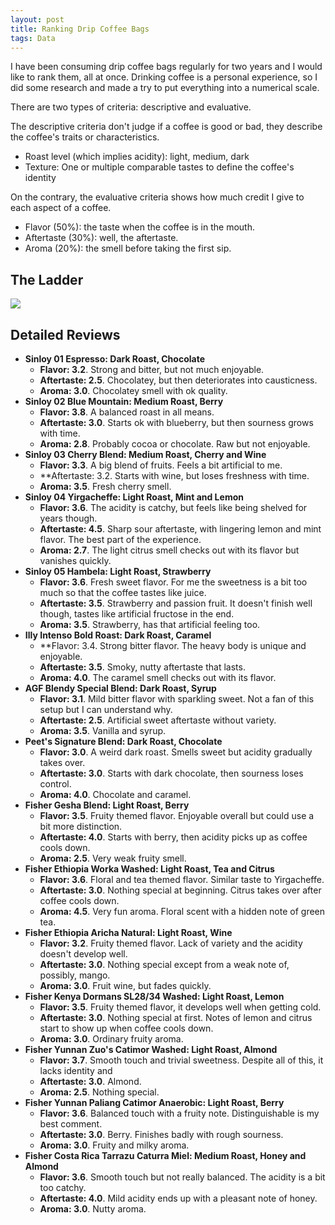 ```yaml
---
layout: post
title: Ranking Drip Coffee Bags
tags: Data
---
```


I have been consuming drip coffee bags regularly for two years and I would like to rank them, all at once. Drinking coffee is a personal experience, so I did some research and made a try to put everything into a numerical scale.

There are two types of criteria: descriptive and evaluative.

The descriptive criteria don't judge if a coffee is good or bad, they describe the coffee's traits or characteristics. 

- Roast level (which implies acidity): light, medium, dark
- Texture: One or multiple comparable tastes to define the coffee's identity

On the contrary, the evaluative criteria shows how much credit I give to each aspect of a coffee. 

- Flavor (50%): the taste when the coffee is in the mouth. 
- Aftertaste (30%): well, the aftertaste.
- Aroma (20%): the smell before taking the first sip.

## The Ladder

![](https://jiaxi-github-pages-photohost.oss-cn-beijing.aliyuncs.com/pyreneesalpaca/images/2021-11-11-coffee-ladder.png)

## Detailed Reviews

- **Sinloy 01 Espresso: Dark Roast, Chocolate**
  - **Flavor: 3.2**. Strong and bitter, but not much enjoyable.
  - **Aftertaste: 2.5**. Chocolatey, but then deteriorates into causticness.
  - **Aroma: 3.0**. Chocolatey smell with ok quality.
- **Sinloy 02 Blue Mountain: Medium Roast, Berry**
  - **Flavor: 3.8**. A balanced roast in all means.
  - **Aftertaste: 3.0**. Starts ok with blueberry, but then sourness grows with time.
  - **Aroma: 2.8**. Probably cocoa or chocolate. Raw but not enjoyable.
- **Sinloy 03 Cherry Blend: Medium Roast, Cherry and Wine**
  - **Flavor: 3.3**. A big blend of fruits. Feels a bit artificial to me.
  - **Aftertaste: 3.2. Starts with wine, but loses freshness with time.
  - **Aroma: 3.5**. Fresh cherry smell.
- **Sinloy 04 Yirgacheffe: Light Roast, Mint and Lemon**
  - **Flavor: 3.6**. The acidity is catchy, but feels like being shelved for years though.
  - **Aftertaste: 4.5**. Sharp sour aftertaste, with lingering lemon and mint flavor. The best part of the experience.
  - **Aroma: 2.7**. The light citrus smell checks out with its flavor but vanishes quickly.
- **Sinloy 05 Hambela: Light Roast, Strawberry**
  - **Flavor: 3.6**. Fresh sweet flavor. For me the sweetness is a bit too much so that the coffee tastes like juice.
  - **Aftertaste: 3.5**. Strawberry and passion fruit. It doesn't finish well though, tastes like artificial fructose in the end.
  - **Aroma: 3.5**. Strawberry, has that artificial feeling too.
- **Illy Intenso Bold Roast: Dark Roast, Caramel**
  - **Flavor: 3.4. Strong bitter flavor. The heavy body is unique and enjoyable.
  - **Aftertaste: 3.5**. Smoky, nutty aftertaste that lasts.
  - **Aroma: 4.0**. The caramel smell checks out with its flavor.
- **AGF Blendy Special Blend: Dark Roast, Syrup**
  - **Flavor: 3.1**. Mild bitter flavor with sparkling sweet. Not a fan of this setup but I can understand why.
  - **Aftertaste: 2.5**. Artificial sweet aftertaste without variety.
  - **Aroma: 3.5**. Vanilla and syrup.
- **Peet's Signature Blend: Dark Roast, Chocolate**
  - **Flavor: 3.0**. A weird dark roast. Smells sweet but acidity gradually takes over.
  - **Aftertaste: 3.0**. Starts with dark chocolate, then sourness loses control.
  - **Aroma: 4.0**. Chocolate and caramel. 
- **Fisher Gesha Blend: Light Roast, Berry**
  - **Flavor: 3.5**. Fruity themed flavor. Enjoyable overall but could use a bit more distinction.
  - **Aftertaste: 4.0**. Starts with berry, then acidity picks up as coffee cools down.
  - **Aroma: 2.5**. Very weak fruity smell.
- **Fisher Ethiopia Worka Washed: Light Roast, Tea and Citrus**
  - **Flavor: 3.6**. Floral and tea themed flavor. Similar taste to Yirgacheffe.
  - **Aftertaste: 3.0**. Nothing special at beginning. Citrus takes over after coffee cools down.
  - **Aroma: 4.5**. Very fun aroma. Floral scent with a hidden note of green tea.
- **Fisher Ethiopia Aricha Natural: Light Roast, Wine**
  - **Flavor: 3.2**. Fruity themed flavor. Lack of variety and the acidity doesn't develop well.
  - **Aftertaste: 3.0**. Nothing special except from a weak note of, possibly, mango.
  - **Aroma: 3.0**. Fruit wine, but fades quickly.
- **Fisher Kenya Dormans SL28/34 Washed: Light Roast, Lemon**
  - **Flavor: 3.5**. Fruity themed flavor, it develops well when getting cold.
  - **Aftertaste: 3.0**. Nothing special at first. Notes of lemon and citrus start to show up when coffee cools down.
  - **Aroma: 3.0**. Ordinary fruity aroma.
- **Fisher Yunnan Zuo's Catimor Washed: Light Roast, Almond**
  - **Flavor: 3.7**. Smooth touch and trivial sweetness. Despite all of this, it lacks identity and 
  - **Aftertaste: 3.0**. Almond.
  - **Aroma: 2.5**. Nothing special.
- **Fisher Yunnan Paliang Catimor Anaerobic: Light Roast, Berry**
  - **Flavor: 3.6**. Balanced touch with a fruity note. Distinguishable is my best comment.
  - **Aftertaste: 3.0**. Berry. Finishes badly with rough sourness.
  - **Aroma: 3.0**. Fruity and milky aroma.
- **Fisher Costa Rica Tarrazu Caturra Miel: Medium Roast, Honey and Almond**
  - **Flavor: 3.6**. Smooth touch but not really balanced. The acidity is a bit too catchy.
  - **Aftertaste: 4.0**. Mild acidity ends up with a pleasant note of honey.
  - **Aroma: 3.0**. Nutty aroma.

